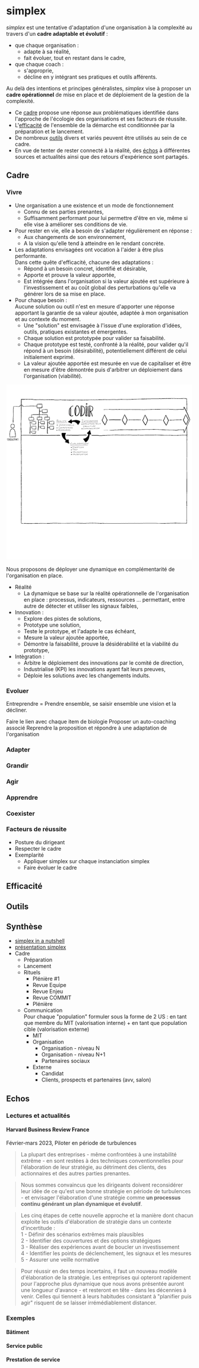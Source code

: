<!-- <-- ------------- WHAT -------------  -->
# simplex

*simplex* est une tentative d'adaptation d'une organisation à la complexité au travers d'un **cadre adaptable et évolutif** :
- que chaque organisation :
  - adapte à sa réalité,
  - fait évoluer, tout en restant dans le cadre,
- que chaque coach :
  - s'approprie,
  - décline en y intégrant ses pratiques et outils afférents.

Au delà des intentions et principes généralistes, *simplex* vise à proposer un **cadre opérationnel** de mise en place et de déploiement de la gestion de la complexité.

- Ce [cadre](#cadre) propose une réponse aux problématiques identifiée dans l'approche de l'écologie des organisations et ses facteurs de réussite.
- L'[efficacité](#efficacité) de l'ensemble de la démarche est conditionnée par la préparation et le lancement.
- De nombreux [outils](#outils) divers et variés peuvent être utilisés au sein de ce cadre.
- En vue de tenter de rester connecté à la réalité, des [échos](@echos) à différentes sources et actualités ainsi que des retours d'expérience sont partagés.

## Cadre
<!-- SECTION faisant écho à chaque SECTION de l'écologie -->
<!-- 1. Reformulation en formulation entreprise -->
<!-- 2. Illustration de la proposition simplex -->
<!-- 3. Explicitation et valorisation de chaque principe simplex introduit -->

### Vivre

- Une organisation a une existence et un mode de fonctionnement
  - Connu de ses parties prenantes,
  - Suffisamment performant pour lui permettre d'être en vie, même si elle vise à améliorer ses conditions de vie.
- Pour rester en vie, elle a besoin de s'adapter régulièrement en réponse :
  - Aux changements de son environnement,
  - A la vision qu'elle tend à atteindre en le rendant concrète.
- Les adaptations envisagées ont vocation à l'aider à être plus performante.<br>Dans cette quête d'efficacité, chacune des adaptations :
  - Répond à un besoin concret, identifié et désirable,
  - Apporte et prouve la valeur apportée,
  - Est intégrée dans l'organisation si la valeur ajoutée est supérieure à l'investissement et au coût global des perturbations qu'elle va générer lors de sa mise en place.
- Pour chaque besoin : <br>
  Aucune solution ou outil n'est en mesure d'apporter une réponse apportant la garantie de sa valeur ajoutée, adaptée à mon organisation et au contexte du moment.
  - Une "solution" est envisagée à l'issue d'une exploration d'idées, outils, pratiques existantes et émergentes.
  - Chaque solution est prototypée pour valider sa faisabilité.
  - Chaque prototype est testé, confronté à la réalité, pour valider qu'il répond à un besoin (désirabilité), potentiellement différent de celui initialement exprimé.
  - La valeur ajoutée apportée est mesurée en vue de capitaliser et être en mesure d'être démontrée puis d'arbitrer un déploiement dans l'organisation (viabilité).

![](/ressources/illustrations/simplex_vivre.png)

Nous proposons de déployer une dynamique en complémentarité de l'organisation en place.
- Réalité
  - La dynamique se base sur la réalité opérationnelle de l'organisation en place : processus, indicateurs, ressources ... permettant, entre autre de détecter et utiliser les signaux faibles,
- Innovation :
  - Explore des pistes de solutions,
  - Prototype une solution,
  - Teste le prototype, et l'adapte le cas échéant,
  - Mesure la valeur ajoutée apportée,
  - Démontre la faisabilité, prouve la désidérabilité et la viabilité du prototype,
- Intègration :
  - Arbitre le déploiement des innovations par le comité de direction,
  - Industrialise (KPI) les innovations ayant fait leurs preuves,
  - Déploie les solutions avec les changements induits.

### Evoluer
Entreprendre = Prendre ensemble, se saisir ensemble une vision et la décliner.

Faire le lien avec chaque item de biologie
Proposer un auto-coaching associé
Reprendre la proposition et répondre à une adaptation de l'organisation

### Adapter

### Grandir

### Agir

### Apprendre

### Coexister

### Facteurs de réussite
- Posture du dirigeant
- Respecter le cadre
- Exemplarité
  - Appliquer simplex sur chaque instanciation simplex
  - Faire évoluer le cadre

## Efficacité

## Outils

## Synthèse
- [simplex in a nutshell](/simplex_in_a_nutshell.pdf)
- [présentation simplex](/simplex_presentation.pdf)
- Cadre
  - Préparation
  - Lancement
  - Rituels
    - Plénière #1
    - Revue Equipe
    - Revue Enjeu
    - Revue COMMIT
    - Plénière
  - Communication<br>
    Pour chaque "population" formuler sous la forme de 2 US : en tant que membre du MIT (valorisation interne) + en tant que population cible (valorisation externe)
    - MIT
    - Organisation
      - Organisation - niveau N
      - Organisation - niveau N+1
      - Partenaires sociaux
    - Externe
      - Candidat
      - Clients, prospects et partenaires (avv, salon)

## Echos

### Lectures et actualités
#### Harvard Business Review France
Février-mars 2023, Piloter en période de turbulences

> La plupart des entreprises - même confrontées à une instabilité extrême - en sont restées à des techniques conventionnelles pour l'élaboration de leur stratégie, au détriment des clients, des actionnaires et des autres parties prenantes.

> Nous sommes convaincus que les dirigeants doivent reconsidérer leur idée de ce qu'est une bonne stratégie en période de turbulences - et envisager l'élaboration d'une stratégie comme **un processus continu générant un plan dynamique et évolutif**.

> Les cinq étapes de cette nouvelle approche et la manière dont chacun exploite les outils d'élaboration de stratégie dans un contexte d'incertitude :<br>
1 - Définir des scénarios extrêmes mais plausibles<br>
2 - Identifier des couvertures et des options stratégiques<br>
3 - Réaliser des expériences avant de boucler un investissement<br>
4 - Identifier les points de déclenchement, les signaux et les mesures<br>
5 - Assurer une veille normative<br> 

> Pour réussir en des temps incertains, il faut un nouveau modèle d'élaboration de la stratégie. Les entreprises qui opteront rapidement pour l'approche plus dynamique que nous avons présentée auront une longueur d'avance - et resteront en tête - dans les décennies à venir. Celles qui tiennent à leurs habitudes consistant à "planifier puis agir" risquent de se laisser irrémédiablement distancer.

### Exemples
#### Bâtiment
#### Service public
#### Prestation de service
